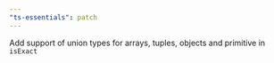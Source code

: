 ```yaml
---
"ts-essentials": patch
---
```


Add support of union types for arrays, tuples, objects and primitive in `isExact`
